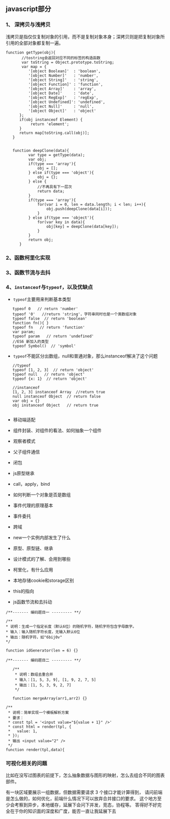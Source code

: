## javascript部分
### 1、 深拷贝与浅拷贝

浅拷贝是指仅仅复制对象的引用，而不是复制对象本身；深拷贝则是把复制对象所引用的全部对象都复制一遍。
```
function getType(obj){
       //tostring会返回对应不同的标签的构造函数
       var toString = Object.prototype.toString;
       var map = {
          '[object Boolean]'  : 'boolean', 
          '[object Number]'   : 'number', 
          '[object String]'   : 'string', 
          '[object Function]' : 'function', 
          '[object Array]'    : 'array', 
          '[object Date]'     : 'date', 
          '[object RegExp]'   : 'regExp', 
          '[object Undefined]': 'undefined',
          '[object Null]'     : 'null', 
          '[object Object]'   : 'object'
      };
      if(obj instanceof Element) {
           return 'element';
      }
      return map[toString.call(obj)];
   }
   
   
   function deepClone(data){
          var type = getType(data);
          var obj;
          if(type === 'array'){
              obj = [];
          } else if(type === 'object'){
              obj = {};
          } else {
              //不再具有下一层次
              return data;
          }
          if(type === 'array'){
              for(var i = 0, len = data.length; i < len; i++){
                  obj.push(deepClone(data[i]));
              }
          } else if(type === 'object'){
              for(var key in data){
                  obj[key] = deepClone(data[key]);
              }
          }
          return obj;
      }
```



### 2、函数柯里化实现
### 3、函数节流与去抖
### 4、```instanceof```与```typeof```，以及优缺点
* ```typeof```主要用来判断基本类型
```
   typeof 0   // return 'number'
   typeof '0'   //return 'string'，字符串同时也是一个类数组对象
   typeof false  // return 'boolean'
   function fn(){ }
   typeof fn   // return 'function'
   var param;
   typeof param   // return 'undefined'
   //ES6 新加入的类型
   typeof Symbol()  // 'symbol'
```
* ```typeof```不能区分出数组，null和普通对象，那么instanceof解决了这个问题
```
   //typeof
   typeof [1, 2, 3]  // return 'object'
   typeof null   // return 'object'
   typeof {x: 1}  // return 'object'
   
   //instanceof
   [1, 2, 3] instanceof Array  //return true
   null instanceof Object  // return false
   var obj = {}
   obj instanceof Object   // return true
   
```


* 移动端适配
* 组件封装、对组件的看法、如何抽象一个组件

* 观察者模式
* 父子组件通信
* 闭包
* js原型继承
* call，apply，bind
* 如何判断一个对象是否是数组


* 事件代理的原理基本


* 事件委托
* 跨域
* new一个实例内部发生了什么
* 原型、原型链、继承


* 设计模式的了解、会用到哪些
* 柯里化，有什么应用
* 本地存储cookie和storage区别
* this的指向
* js函数节流和去抖动

 ```
/**------- 编码题目一 --------- **/

/**
 * 说明：生成一个指定长度（默认6位）的随机字符，随机字符包含字母数字。
 * 输入：输入随机字符长度，无输入默认6位
 * 输出：随机字符，如"6bij0v"
 */

function idGenerator(len = 6) {}
```


```
/**------- 编码题目二 --------- **/
   
   /**
    * 说明：数组去重合并
    * 输入：[1, 5, 3, 9], [1, 9, 2, 7, 5]
    * 输出：[1, 5, 3, 9, 2, 7]
    */
   
   function mergeArray(arr1,arr2) {}
```

```
/**
 * 说明：简单实现一个模板解析方案
 * 要求：
 * const tpl = '<input value="${value + 1}" />'
 * const html = render(tpl, {
 *   value: 1,
 * });
 * 输出 <input value="2" />
 */
function render(tpl,data){

```
   
   
  ### 可视化相关的问题
  比如在没写过图表的前提下，怎么抽象数据与图形的映射，怎么去组合不同的图表部件。
  
  有一块区域要展示一组数据，但数据需要请求 3 个接口才能计算得到，
  请问前端是怎么做的，如何优化，前端什么情况下可以放弃合并接口的要求。
  这个地方至少会考察到异步，本地缓存，延展下会问下并发，竞态，协程等。
  答得好不好完全在于你的知识面的深度和广度，能否一直让我延展下去
  
 
 
   
